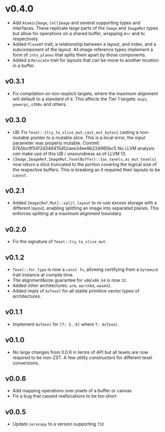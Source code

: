 # v0.4.0

- Add `AtomicImage`, `CellImage` and several supporting types and interfaces.
  These replicate large parts of the `Image` and `ImageMut` types but allow for
  operations on a shared buffer, wrapping `Arc` and `Rc` respectively.
- Added `PlaneOf` trait, a relationship between a layout, and index, and a
  subcomponent of the layout. All image reference types implement a form of
  `into_planes` that splits them apart by those components.
- Added a `Relocate` trait for layouts that can be move to another location
  in a buffer.

## v0.3.1

- Fix compilation on non-explicit targets, where the maximum alignment will
  default to a standard of `8`. This affects the Tier 1 targets: `mips`,
  `powerpc`, `s390x` and others.

## v0.3.0

- UB: Fix `Texel::{try_to_slice_mut,cast_mut_bytes}` casting a non-mutable
  pointer to a mutable slice. This is a local error, the input parameter was
  properly mutable. Commit: 67b5bc9f54f2d348415d52aee34ee9b224860bc5
  No LLVM analysis *can* make use of this UB / unsoundness as of LLVM 13.
- `{Image,ImageRef,ImageMut,TexelBuffer}::{as_texels,as_mut_texels}` now return
  a slice truncated to the portion covering the logical size of the respective
  buffers. This is breaking as it required their layouts to be `Layout`.

## v0.2.1

- Added `Image{Ref,Mut}::split_layout` to re-use excess storage with a
  different layout, enabling splitting an image into separated planes. This
  enforces splitting at a maximum alignment boundary.

## v0.2.0

- Fix the signature of `Texel::try_to_slice_mut`.

## v0.1.2

- `Texel::for_type` is now a `const fn`, allowing certifying from a `bytemuck`
  trait instance at compile time.
- The alignment&size guarantee for `x86`/`x86_64` is now `32`.
- Added other architectures: `arm`, `aarch64`, `wasm32`.
- Added impls of `AsTexel` for all stable primitive vector types of architectures.

## v0.1.1

- Implement `AsTexel` for `[T; 5..8]` where `T: AsTexel`.

## v0.1.0

- No large changes from 0.0.6 in terms of API but all texels are now required
  to be non-ZST. A few utility constructors for different texel conversions.

## v0.0.6

- Add mapping operations over pixels of a buffer or canvas
- Fix a bug that caused reallocations to be too short

## v0.0.5

- Update `zerocopy` to a version supporting `f32`

